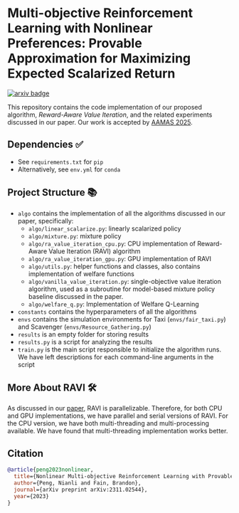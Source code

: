 # Multi-objective Reinforcement Learning with Nonlinear Preferences: Provable Approximation for Maximizing Expected Scalarized Return
[![arxiv badge](https://img.shields.io/badge/arXiv-2311.02544-red)](http://www.arxiv.org/abs/2311.02544)

This repository contains the code implementation of our proposed algorithm, *Reward-Aware Value Iteration*, and the related experiments discussed in our paper. Our work is accepted by [AAMAS 2025](https://aamas2025.org/).

## Dependencies ✅
* See `requirements.txt` for `pip`
* Alternatively, see `env.yml` for `conda`

## Project Structure 📚
* `algo` contains the implementation of all the algorithms discussed in our paper, specifically:
    * `algo/linear_scalarize.py`: linearly scalarized policy
    * `algo/mixture.py`: mixture policy
    * `algo/ra_value_iteration_cpu.py`: CPU implementation of Reward-Aware Value Iteration (RAVI) algorithm
    * `algo/ra_value_iteration_gpu.py`: GPU implementation of RAVI
    * `algo/utils.py`: helper functions and classes, also contains implementation of welfare functions
    * `algo/vanilla_value_iteration.py`: single-objective value iteration algorithm, used as a subroutine for model-based mixture policy baseline discussed in the paper.
    * `algo/welfare_q.py`: Implementation of Welfare Q-Learning
* `constants` contains the hyperparameters of all the algorithms
* `envs` contains the simulation environments for Taxi (`envs/fair_taxi.py`) and Scavenger (`envs/Resource_Gathering.py`)
* `results` is an empty folder for storing results
* `results.py` is a script for analyzing the results
* `train.py` is the main script responsible to initialize the algorithm runs. We have left descriptions for each command-line arguments in the script

## More About RAVI 🛠
As discussed in our [paper](http://www.arxiv.org/pdf/2311.02544), RAVI is parallelizable. Therefore, for both CPU and GPU implementations, we have parallel and serial versions of RAVI. For the CPU version, we have both multi-threading and multi-processing available. We have found that multi-threading implementation works better.


## Citation
```bibtex
@article{peng2023nonlinear,
  title={Nonlinear Multi-objective Reinforcement Learning with Provable Guarantees},
  author={Peng, Nianli and Fain, Brandon},
  journal={arXiv preprint arXiv:2311.02544},
  year={2023}
}
```
